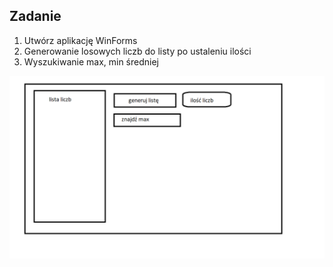 ## Zadanie
1. Utwórz aplikację WinForms
2. Generowanie losowych liczb do listy po ustaleniu ilości
3. Wyszukiwanie max, min średniej

![Opis obrazka](images/form.png)